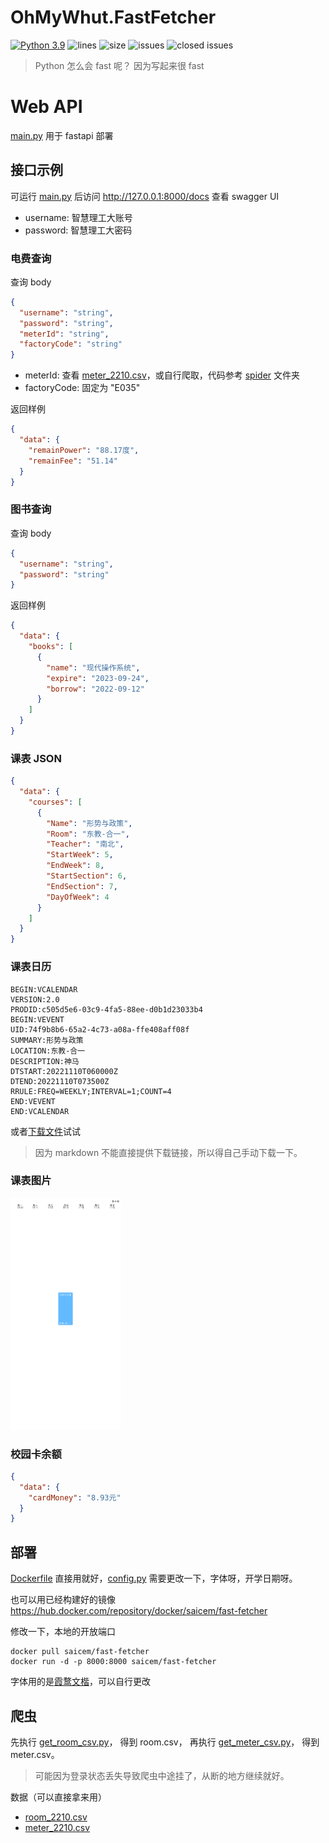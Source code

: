 # OhMyWhut.FastFetcher

[![Python 3.9](https://img.shields.io/badge/python-3.9-blue.svg)](https://www.python.org/downloads/)
![lines](https://img.shields.io/tokei/lines/github/saicem/OhMyWhut.FastFetcher)
![size](https://img.shields.io/github/repo-size/saicem/OhMyWhut.FastFetcher)
![issues](https://img.shields.io/github/issues/saicem/OhMyWhut.FastFetcher)
![closed issues](https://img.shields.io/github/issues-closed/saicem/OhMyWhut.FastFetcher)

> Python 怎么会 fast 呢？ 因为写起来很 fast

# Web API

[main.py](main.py) 用于 fastapi 部署

## 接口示例

可运行 [main.py](main.py) 后访问 http://127.0.0.1:8000/docs 查看 swagger UI

- username: 智慧理工大账号
- password: 智慧理工大密码

### 电费查询

查询 body

```json
{
  "username": "string",
  "password": "string",
  "meterId": "string",
  "factoryCode": "string"
}
```

- meterId: 查看 [meter_2210.csv](docs/meter_2210.csv)，或自行爬取，代码参考 [spider](spider) 文件夹
- factoryCode: 固定为 "E035"

返回样例

```json
{
  "data": {
    "remainPower": "88.17度",
    "remainFee": "51.14"
  }
}
```

### 图书查询

查询 body

```json
{
  "username": "string",
  "password": "string"
}
```

返回样例

```json
{
  "data": {
    "books": [
      {
        "name": "现代操作系统",
        "expire": "2023-09-24",
        "borrow": "2022-09-12"
      }
    ]
  }
}
```

### 课表 JSON

```json
{
  "data": {
    "courses": [
      {
        "Name": "形势与政策",
        "Room": "东教-合一",
        "Teacher": "南北",
        "StartWeek": 5,
        "EndWeek": 8,
        "StartSection": 6,
        "EndSection": 7,
        "DayOfWeek": 4
      }
    ]
  }
}
```

### 课表日历

```text
BEGIN:VCALENDAR
VERSION:2.0
PRODID:c505d5e6-03c9-4fa5-88ee-d0b1d23033b4
BEGIN:VEVENT
UID:74f9b8b6-65a2-4c73-a08a-ffe408aff08f
SUMMARY:形势与政策
LOCATION:东教-合一
DESCRIPTION:神马
DTSTART:20221110T060000Z
DTEND:20221110T073500Z
RRULE:FREQ=WEEKLY;INTERVAL=1;COUNT=4
END:VEVENT
END:VCALENDAR
```

或者[下载文件](docs/courses.ics)试试

> 因为 markdown 不能直接提供下载链接，所以得自己手动下载一下。

### 课表图片

<img src="docs/course.png" width="35%" alt="课表示例图片">

### 校园卡余额

```json
{
  "data": {
    "cardMoney": "8.93元"
  }
}
```

## 部署

[Dockerfile](Dockerfile) 直接用就好，[config.py](config.py) 需要更改一下，字体呀，开学日期呀。

也可以用已经构建好的镜像
https://hub.docker.com/repository/docker/saicem/fast-fetcher

修改一下，本地的开放端口

```shell
docker pull saicem/fast-fetcher
docker run -d -p 8000:8000 saicem/fast-fetcher 
```

字体用的是[霞鹜文楷](https://github.com/lxgw/LxgwWenKai)，可以自行更改

## 爬虫

先执行 [get_room_csv.py](spider/get_room_csv.py)，
得到 room.csv，
再执行 [get_meter_csv.py](spider/get_meter_csv.py)，
得到 meter.csv。

> 可能因为登录状态丢失导致爬虫中途挂了，从断的地方继续就好。

数据（可以直接拿来用）

- [room_2210.csv](docs/room_2210.csv)
- [meter_2210.csv](docs/meter_2210.csv)